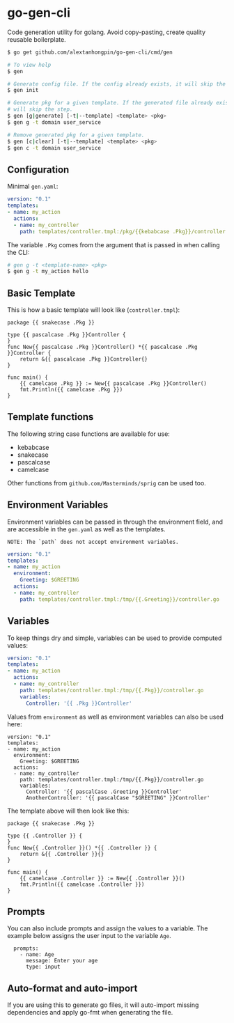 # go-gen-cli

Code generation utility for golang. Avoid copy-pasting, create quality reusable boilerplate.

```bash
$ go get github.com/alextanhongpin/go-gen-cli/cmd/gen
```

```bash
# To view help
$ gen

# Generate config file. If the config already exists, it will skip the step.
$ gen init

# Generate pkg for a given template. If the generated file already exists, it
# will skip the step.
$ gen [g|generate] [-t|--template] <template> <pkg>
$ gen g -t domain user_service

# Remove generated pkg for a given template.
$ gen [c|clear] [-t|--template] <template> <pkg>
$ gen c -t domain user_service
```

## Configuration

Minimal `gen.yaml`:
```yaml
version: "0.1"
templates:
- name: my_action
  actions:
  - name: my_controller
    path: templates/controller.tmpl:/pkg/{{kebabcase .Pkg}}/controller.go
```

The variable `.Pkg` comes from the argument that is passed in when calling the CLI:

```bash
# gen g -t <template-name> <pkg>
$ gen g -t my_action hello
```

## Basic Template

This is how a basic template will look like (`controller.tmpl`):

```tmpl
package {{ snakecase .Pkg }}

type {{ pascalcase .Pkg }}Controller {
}
func New{{ pascalcase .Pkg }}Controller() *{{ pascalcase .Pkg }}Controller {
    return &{{ pascalcase .Pkg }}Controller{}
}

func main() {
    {{ camelcase .Pkg }} := New{{ pascalcase .Pkg }}Controller()
    fmt.Println({{ camelcase .Pkg }})
}
```

## Template functions

The following string case functions are available for use:
- kebabcase
- snakecase
- pascalcase
- camelcase

Other functions from `github.com/Masterminds/sprig` can be used too.

## Environment Variables

Environment variables can be passed in through the environment field, and are accessible in the `gen.yaml` as well as the templates.

	NOTE: The `path` does not accept environment variables.

```yaml
version: "0.1"
templates:
- name: my_action
  environment:
    Greeting: $GREETING
  actions:
  - name: my_controller
    path: templates/controller.tmpl:/tmp/{{.Greeting}}/controller.go
```

## Variables

To keep things dry and simple, variables can be used to provide computed values:

```yaml
version: "0.1"
templates:
- name: my_action
  actions:
  - name: my_controller
    path: templates/controller.tmpl:/tmp/{{.Pkg}}/controller.go
    variables:
      Controller: '{{ .Pkg }}Controller'
```

Values from `environment` as well as environment variables can also be used here:

```
version: "0.1"
templates:
- name: my_action
  environment:
    Greeting: $GREETING
  actions:
  - name: my_controller
    path: templates/controller.tmpl:/tmp/{{.Pkg}}/controller.go
    variables:
      Controller: '{{ pascalCase .Greeting }}Controller'
      AnotherController: '{{ pascalCase "$GREETING" }}Controller'
```
The template above will then look like this:
```tmpl
package {{ snakecase .Pkg }}

type {{ .Controller }} {
}
func New{{ .Controller }}() *{{ .Controller }} {
    return &{{ .Controller }}{}
}

func main() {
    {{ camelcase .Controller }} := New{{ .Controller }}()
    fmt.Println({{ camelcase .Controller }})
}
```

## Prompts

You can also include prompts and assign the values to a variable. The example below assigns the user input to the variable `Age`.

```
  prompts:
    - name: Age
      message: Enter your age
      type: input
```

## Auto-format and auto-import

If you are using this to generate go files, it will auto-import missing dependencies and apply go-fmt when generating the file.
